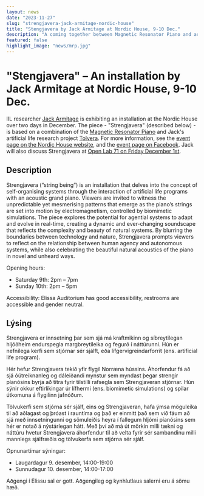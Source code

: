 ```yaml
---
layout: news
date: "2023-11-27"
slug: "strengjavera-jack-armitage-nordic-house"
title: "Stengjavera by Jack Armitage at Nordic House, 9-10 Dec."
description: "A coming together between Magnetic Resonator Piano and artificial life."
featured: false
highlight_image: "news/mrp.jpg"
---
```


<script>
import CaptionedImage from "../../components/Images/CaptionedImage.svelte"
import EmbedYouTube from "../../components/Video/EmbedYouTube.svelte"
</script>

<CaptionedImage
src="news/mrp.jpg"
alt="The Magnetic Resonator Piano."
caption="The Magnetic Resonator Piano."
/>

# "Stengjavera" – An installation by Jack Armitage at Nordic House, 9-10 Dec.

IIL researcher [Jack Armitage](https://jackarmitage.com) is exhibiting an installation at the Nordic House over two days in December.
The piece - "Strengjavera" (described below) - is based on a combination of the [Magnetic Resonator Piano](https://instrumentslab.org/research/mrp.html) and Jack's artificial life research project [Tolvera](https://tolvera.is).
For more information, see the [event page on the Nordic House website](https://nordichouse.is/en/event/strengjavera-by-jack-armitage/), and the [event page on Facebook](https://www.facebook.com/events/s/strengjavera-sound-installatio/330194412977716/).
Jack will also discuss Strengjavera at [Open Lab 71 on Friday December 1st](/openlab/71).

<EmbedYouTube id="W2c8vFmdANY" caption="Short video of Strengjavera captured at AIMC 2023 in Brighton."/>

## Description

Strengjavera (“string being”) is an installation that delves into the concept of self-organising systems through the interaction of artificial life programs with an acoustic grand piano. Viewers are invited to witness the unpredictable yet mesmerising patterns that emerge as the piano’s strings are set into motion by electromagnetism, controlled by biomimetic simulations. The piece explores the potential for agential systems to adapt and evolve in real-time, creating a dynamic and ever-changing soundscape that reflects the complexity and beauty of natural systems. By blurring the boundaries between technology and nature, Strengjavera prompts viewers to reflect on the relationship between human agency and autonomous systems, while also celebrating the beautiful natural acoustics of the piano in novel and unheard ways.

Opening hours:
- Saturday 9th: 2pm – 7pm
- Sunday 10th: 2pm – 5pm

Accessibility: Elissa Auditorium has good accessibility, restrooms are accessible and gender neutral.

## Lýsing

Strengjavera er innsetning þar sem sjá má kraftmikinn og síbreytilegan hljóðheim endurspegla margbreytileika og fegurð í náttúrunni. Hún er nefnilega kerfi sem stjórnar sér sjálft, eða lífgervigreindarforrit (ens. artificial life program). 

Hér hefur Strengjavera tekið yfir flygil Norræna hússins. Áhorfendur fá að sjá óútreiknanleg og dáleiðandi mynstur sem myndast þegar strengir píanósins byrja að titra fyrir tilstilli rafsegla sem Strengjaveran stjórnar. Hún sýnir okkur eftirlíkingar úr lífhermi (ens. biomimetic simulations) og spilar útkomuna á flygilinn jafnóðum. 

Tölvukerfi sem stjórna sér sjálf, eins og Strengjaveran, hafa ýmsa möguleika til að aðlagast og þróast í rauntíma og það er einmitt það sem við fáum að sjá með innsetningunni og sömuleiðis heyra í fallegum hljómi píanósins sem hér er notað á nýstárlegan hátt. Með því að má út mörkin milli tækni og náttúru hvetur Strengjavera áhorfendur til að velta fyrir sér sambandinu milli mannlegs sjálfræðis og tölvukerfa sem stjórna sér sjálf. 

Opnunartímar sýningar:
- Laugardagur 9. desember, 14:00-19:00
- Sunnudagur 10. desember, 14:00-17:00

Aðgengi í Elissu sal er gott. Aðgengileg og kynhlutlaus salerni eru á sömu hæð.

